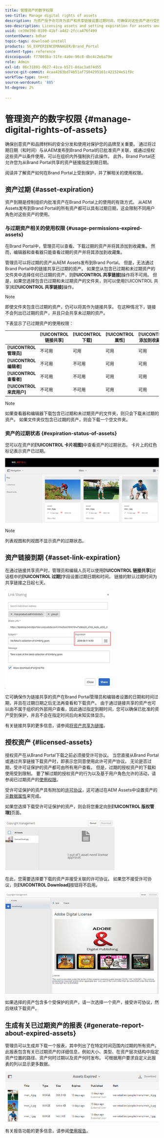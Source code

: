```yaml
---
title: 管理资产的数字权限
seo-title: Manage digital rights of assets
description: 为资产授予许可并为资产和共享链接设置过期时间，可确保对这些资产进行受控的使用并保护它们。
seo-description: Licensing assets and setting expiration for assets and shared links ensure controlled usage of these assets and safeguard them.
uuid: ce30e398-0109-41bf-a4d2-2fcca476f499
contentOwner: bdhar
topic-tags: download-install
products: SG_EXPERIENCEMANAGER/Brand_Portal
content-type: reference
discoiquuid: f77003ba-31fe-4a9e-96c8-dbc4c2eba79e
role: Admin
exl-id: 86c31891-0627-41ca-b571-8dac3a074d55
source-git-commit: 4caa4263bd74b51af7504295161c421524e51f0c
workflow-type: tm+mt
source-wordcount: '805'
ht-degree: 2%

---
```


# 管理资产的数字权限 {#manage-digital-rights-of-assets}

确保创意资产和品牌材料的安全分发和使用对保护您的品牌至关重要。 通过将过期日期（和时间）与从AEM发布到Brand Portal的已批准资产关联，或通过授权这些资产以条件使用，可以在组织内外强制执行此操作。 此外，Brand Portal还允许您为从Brand Portal共享的资产链接指定到期日期。

阅读并了解资产如何在Brand Portal上受到保护，并了解相关的使用权限。

## 资产过期 {#asset-expiration}

资产到期是控制组织内批准资产在Brand Portal上的使用的有效方式。 从AEM Assets发布到Brand Portal的所有资产都可以具有过期日期，这会限制不同用户角色对这些资产的使用。

### 与过期资产相关的使用权限 {#usage-permissions-expired-assets}

在Brand Portal中，管理员可以查看、下载过期的资产并将其添加到收藏集。 然而，编辑器和查看器只能查看过期的资产并将其添加到收藏集。

管理员可以将过期的资产从AEM Assets发布到Brand Portal。 但是，无法通过Brand Portal中的链接共享已过期的资产。 如果您从包含已过期和未过期资产的文件夹中选择任何已过期的资产，则&#x200B;**[!UICONTROL 共享链接]**&#x200B;操作将不可用。 但是，如果您选择包含已过期和未过期资产的文件夹，则可以使用[!UICONTROL 共享]和&#x200B;**[!UICONTROL 共享链接]**&#x200B;操作。

>[!NOTE]
>
>即使文件夹包含已过期的资产，仍可以将其作为链接共享。 在这种情况下，链接不会列出已过期的资产，并且只会共享未过期的资产。

下表显示了已过期资产的使用权限：

|  | **[!UICONTROL 链接共享]** | **[!UICONTROL 下载]** | **[!UICONTROL 属性]** | **[!UICONTROL 添加到收藏集]** | **[!UICONTROL 删除]** |
|---|---|---|---|---|---|
| **[!UICONTROL 管理员]** | 不可用 | 可用 | 可用 | 可用 | 可用 |
| **[!UICONTROL 编辑者]** | 不可用 | 不可用 | 可用 | 可用 | 不可用 |
| **[!UICONTROL 查看者]** | 不可用 | 不可用 | 可用 | 可用 | 不可用 |
| **[!UICONTROL 来宾用户]** | 不可用 | 不可用 | 可用 | 可用 | 不可用 |

>[!NOTE]
>
>如果查看器和编辑器下载包含已过期和未过期资产的文件夹，则只会下载未过期的资产。 如果文件夹仅包含已过期的资产，则会下载一个空文件夹。

### 资产的过期状态 {#expiration-status-of-assets}

您可以在资产的&#x200B;**[!UICONTROL 卡片视图]**&#x200B;中查看资产的过期状态。 卡片上的红色标记表示资产已过期。

![](assets/expired_assets_cardview.png)

>[!NOTE]
>
>列表视图和列视图不显示资产的过期状态。

## 资产链接到期 {#asset-link-expiration}

在通过链接共享资产时，管理员和编辑人员可以使用&#x200B;**[!UICONTROL 链接共享]**&#x200B;对话框中的&#x200B;**[!UICONTROL 过期]**&#x200B;字段设置过期日期和时间。 链接的默认过期时间为共享链接之日起七天。

![](assets/asset-link-sharing.png)

它可确保作为链接共享的资产在Brand Portal管理员和编辑者设置的日期和时间过期，并且在过期日期之后无法再查看和下载资产。 由于通过链接共享的资产也可以由不属于组织的外部用户查看，因此通过指定到期时间，您可以确保已批准的资产受到保护，并且不会在指定时间后向未知实体显示。

有关链接共享的更多信息，请参阅[将资产共享为链接](../using/brand-portal-link-share.md)。

## 授权资产 {#licensed-assets}

授权资产在从Brand Portal下载之前必须接受许可协议。 当您直接从Brand Portal或通过共享链接下载资产时，即表示您同意使用此许可资产协议。 无论是否过期，受许可证保护的资产都可由所有用户查看。 但是，过期的授权资产的下载和使用受到限制。 要了解过期的授权资产的行为以及基于用户角色允许的活动，请参阅已过期资产的[使用权限](../using/manage-digital-rights-of-assets.md#usage-permissions-expired-assets)。

受许可证保护的资产具有附加的[许可协议](https://experienceleague.adobe.com/docs/experience-manager-65/assets/administer/drm.html)，这可通过在AEM Assets中设置资产的[元数据属性](https://experienceleague.adobe.com/docs/experience-manager-65/assets/administer/drm.html)来完成。

如果您选择下载受许可证保护的资产，则会将您重定向到&#x200B;**[!UICONTROL 版权管理]**&#x200B;页面。

![](assets/asset-copyright-mgmt.png)

在此，您需要选择要下载的资产并接受关联的许可协议。 如果您不接受许可协议，则&#x200B;**[!UICONTROL Download]**&#x200B;按钮将不启用。

![](assets/licensed-asset-download-2.png)

如果选择的资产包含多个受保护的资产，请一次选择一个资产，接受许可协议，然后继续下载资产。

## 生成有关已过期资产的报表 {#generate-report-about-expired-assets}

管理员可以生成并下载一个报表，其中列出了在特定时间范围内过期的所有资产。 此报表包含有关已过期资产的详细信息，例如大小、类型、在资产层次结构中指定资产位置的路径、资产何时过期以及资产何时发布。 可根据用户要求自定义此报表的列以显示更多数据。

![](assets/assets-expired.png)

有关报告功能的更多信息，请参阅[使用报告](../using/brand-portal-reports.md#work-with-reports)。
